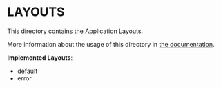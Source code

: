 # LAYOUTS

This directory contains the Application Layouts.

More information about the usage of this directory in [the documentation](https://nuxtjs.org/guide/views#layouts).

**Implemented Layouts**:

  * default
  * error